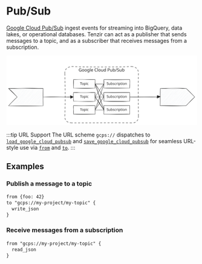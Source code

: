 # Pub/Sub

[Google Cloud Pub/Sub](https://cloud.google.com/pubsub) ingest events for
streaming into BigQuery, data lakes, or operational databases. Tenzir can act as
a publisher that sends messages to a topic, and as a subscriber that receives
messages from a subscription.

![Google Cloud Pub/Sub](google-cloud-pubsub.svg)

:::tip URL Support
The URL scheme `gcps://` dispatches to
[`load_google_cloud_pubsub`](../../../tql2/operators/load_google_cloud_pubsub.md)
and
[`save_google_cloud_pubsub`](../../../tql2/operators/save_google_cloud_pubsub.md)
for seamless URL-style use via [`from`](../../../tql2/operators/from.md) and
[`to`](../../../tql2/operators/to.md).
:::

## Examples

### Publish a message to a topic

```tql
from {foo: 42}
to "gcps://my-project/my-topic" {
  write_json
}
```

### Receive messages from a subscription

```tql
from "gcps://my-project/my-topic" {
  read_json
}
```
